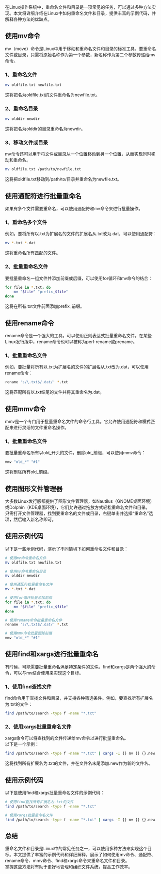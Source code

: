 在Linux操作系统中，重命名文件和目录是一项常见的任务，可以通过多种方法实现。本文将详细介绍在Linux中如何重命名文件和目录，提供丰富的示例代码，并解释各种方法的优缺点。
<a name="PKoU7"></a>
## 使用mv命令
mv（move）命令是Linux中用于移动和重命名文件和目录的标准工具。要重命名文件或目录，只需将原始名称作为第一个参数，新名称作为第二个参数传递给mv命令。
<a name="YrLy2"></a>
### 1、重命名文件
```bash
mv oldfile.txt newfile.txt
```
这将把名为oldfile.txt的文件重命名为newfile.txt。
<a name="uz9cG"></a>
### 2、重命名目录
```bash
mv olddir newdir
```
这将把名为olddir的目录重命名为newdir。
<a name="blhJb"></a>
### 3、移动文件或目录
mv命令还可以用于将文件或目录从一个位置移动到另一个位置，从而实现同时移动和重命名。
```bash
mv oldfile.txt /path/to/newfile.txt
```
这将把oldfile.txt移动到/path/to/目录并重命名为newfile.txt。
<a name="hCFxN"></a>
## 使用通配符进行批量重命名
如果有多个文件需要重命名，可以使用通配符和mv命令来进行批量操作。
<a name="Ji1KT"></a>
### 1、重命名多个文件
例如，要将所有以.txt为扩展名的文件的扩展名从.txt改为.dat，可以使用通配符：
```bash
mv *.txt *.dat
```
这将重命名所有匹配的文件。
<a name="StnTK"></a>
### 2、批量重命名文件
要批量重命名一组文件并添加前缀或后缀，可以使用for循环和mv命令的结合：
```bash
for file in *.txt; do
    mv "$file" "prefix_$file"
done
```
这将在所有.txt文件前面添加prefix_前缀。
<a name="F2eLl"></a>
## 使用rename命令
rename命令是一个强大的工具，可以使用正则表达式批量重命名文件。在某些Linux发行版中，rename命令也可以被称为perl-rename或prename。
<a name="ePDEs"></a>
### 1、批量重命名文件
例如，要批量将所有以.txt为扩展名的文件的扩展名从.txt改为.dat，可以使用rename命令：
```bash
rename 's/\.txt$/.dat/' *.txt
```
这将匹配所有以.txt结尾的文件并将其重命名为.dat。
<a name="kkHLM"></a>
## 使用mmv命令
mmv是一个专门用于批量重命名文件的命令行工具。它允许使用通配符和模式匹配来进行灵活的文件重命名操作。
<a name="JUlnp"></a>
### 1、批量重命名文件
要批量重命名所有以old_开头的文件，删除old_前缀，可以使用mmv命令：
```bash
mmv "old_*" "#1"
```
这将删除所有old_前缀。
<a name="PKka7"></a>
## 使用图形文件管理器
大多数Linux发行版都提供了图形文件管理器，如Nautilus（GNOME桌面环境）或Dolphin（KDE桌面环境），它们允许通过拖放方式轻松重命名文件和目录。<br />只需打开文件管理器，找到要重命名的文件或目录，右键单击并选择“重命名”选项，然后输入新名称即可。
<a name="X26nK"></a>
## 使用示例代码
以下是一些示例代码，演示了不同情境下如何重命名文件和目录：
```bash
# 使用mv命令重命名文件
mv oldfile.txt newfile.txt

# 使用mv命令重命名目录
mv olddir newdir

# 使用通配符批量重命名文件
mv *.txt *.dat

# 使用for循环批量添加前缀
for file in *.txt; do
    mv "$file" "prefix_$file"
done

# 使用rename命令批量重命名文件
rename 's/\.txt$/.dat/' *.txt

# 使用mmv命令批量删除前缀
mmv "old_*" "#1"
```
<a name="Z7ZNd"></a>
## 使用find和xargs进行批量重命名
有时候，可能需要批量重命名满足特定条件的文件。find和xargs是两个强大的命令，可以与mv结合使用来实现这个目标。
<a name="SO03F"></a>
### 1、使用find查找文件
find命令用于查找文件和目录，并支持各种筛选条件。例如，要查找所有扩展名为.txt的文件：
```bash
find /path/to/search -type f -name "*.txt"
```
<a name="y0P0r"></a>
### 2、使用xargs批量重命名文件
xargs命令可以将查找到的文件传递给mv命令以进行批量重命名。<br />以下是一个示例：
```bash
find /path/to/search -type f -name "*.txt" | xargs -I {} mv {} {}.new
```
这将找到所有扩展名为.txt的文件，并在文件名末尾添加.new作为新的文件名。
<a name="PIpoW"></a>
## 使用示例代码
以下是使用find和xargs批量重命名文件的示例代码：
```bash
# 使用find查找所有扩展名为.txt的文件
find /path/to/search -type f -name "*.txt"

# 使用xargs批量重命名文件
find /path/to/search -type f -name "*.txt" | xargs -I {} mv {} {}.new
```
<a name="GLhoK"></a>
## 总结
重命名文件和目录是Linux中的常见任务之一，可以使用多种方法来实现这个目标。本文提供了丰富的示例代码和详细解释，展示了如何使用mv命令、通配符、rename命令、mmv命令、find和xargs命令来重命名文件和目录。<br />掌握这些方法将有助于更好地管理和组织文件系统，提高工作效率。
